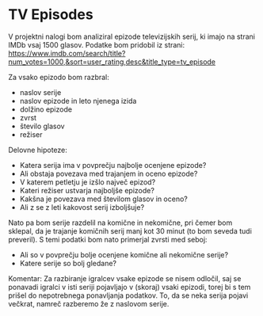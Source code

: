 # TV Episodes

V projektni nalogi bom analiziral epizode televizijskih serij, ki imajo na strani IMDb vsaj 1500 glasov. Podatke bom pridobil iz strani: https://www.imdb.com/search/title?num_votes=1000,&sort=user_rating,desc&title_type=tv_episode

Za vsako epizodo bom razbral:
* naslov serije
* naslov epizode in leto njenega izida
* dolžino epizode
* zvrst
* število glasov
* režiser


Delovne hipoteze:
* Katera serija ima v povprečju najbolje ocenjene epizode?
* Ali obstaja povezava med trajanjem in oceno epizode?
* V katerem petletju je izšlo največ epizod?
* Kateri režiser ustvarja najboljše epizode?
* Kakšna je povezava med številom glasov in oceno?
* Ali z se z leti kakovost serij izboljšuje?

Nato pa bom serije razdelil na komične in nekomične, pri čemer bom sklepal, da je trajanje komičnih serij manj kot 30 minut (to bom seveda tudi preveril). S temi podatki bom nato primerjal zvrsti med seboj:
* Ali so v povprečju bolje ocenjene komične ali nekomične serije?
* Katere serije so bolj gledane?


Komentar: Za razbiranje igralcev vsake epizode se nisem odločil, saj se ponavadi igralci v isti seriji pojavljajo v (skoraj) vsaki epizodi, torej bi s tem prišel do nepotrebnega ponavljanja podatkov. To, da se neka serija pojavi večkrat, namreč razberemo že z naslovom serije.

